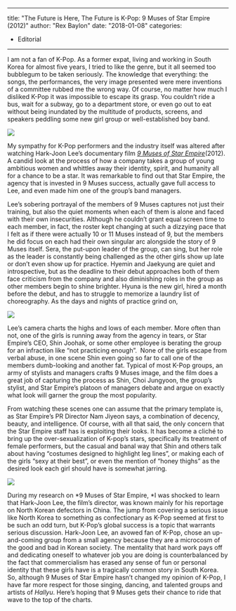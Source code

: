 
---
title: "The Future is Here, The Future is K-Pop: 9 Muses of Star Empire (2012)"
author: "Rex Baylon"
date: "2018-01-08"
categories:
- Editorial
---

I am not a fan of K-Pop. As a former expat, living and working in South Korea for almost five years, I tried to like the genre, but it all seemed too bubblegum to be taken seriously. The knowledge that everything: the songs, the performances, the very image presented were mere inventions of a committee rubbed me the wrong way. Of course, no matter how much I disliked K-Pop it was impossible to escape its grasp. You couldn’t ride a bus, wait for a subway, go to a department store, or even go out to eat without being inundated by the multitude of products, screens, and speakers peddling some new girl group or well-established boy band.

![](https://i0.wp.com/vrvblog.co/wp-content/uploads/2018/07/9-Muses-of-Star-Empire-2-1024x576.jpg?resize=500%2C281&#038;ssl=1)

My sympathy for K-Pop performers and the industry itself was altered after watching Hark-Joon Lee’s documentary film *[9 Muses of Star Empire](https://vrv.co/watch/G6DK092DR/9-Muses-of-Star-Empire)*(2012). A candid look at the process of how a company takes a group of young ambitious women and whittles away their identity, spirit, and humanity all for a chance to be a star. It was remarkable to find out that Star Empire, the agency that is invested in 9 Muses success, actually gave full access to Lee, and even made him one of the group’s band managers.

Lee’s sobering portrayal of the members of 9 Muses captures not just their training, but also the quiet moments when each of them is alone and faced with their own insecurities. Although he couldn’t grant equal screen time to each member, in fact, the roster kept changing at such a dizzying pace that I felt as if there were actually 10 or 11 Muses instead of 9, but the members he did focus on each had their own singular arc alongside the story of 9 Muses itself. Sera, the put-upon leader of the group, can sing, but her role as the leader is constantly being challenged as the other girls show up late or don’t even show up for practice. Hyemin and Jaekyung are quiet and introspective, but as the deadline to their debut approaches both of them face criticism from the company and also diminishing roles in the group as other members begin to shine brighter. Hyuna is the new girl, hired a month before the debut, and has to struggle to memorize a laundry list of choreography. As the days and nights of practice grind on,

![](https://i0.wp.com/vrvblog.co/wp-content/uploads/2018/07/9-Muses-of-Star-Empire-3.jpg?resize=500%2C333&#038;ssl=1)

Lee’s camera charts the highs and lows of each member. More often than not, one of the girls is running away from the agency in tears, or Star Empire’s CEO, Shin Joohak, or some other employee is berating the group for an infraction like “not practicing enough”.  None of the girls escape from verbal abuse, in one scene Shin even going so far to call one of the members dumb-looking and another fat. Typical of most K-Pop groups, an army of stylists and managers crafts 9 Muses image, and the film does a great job of capturing the process as Shin, Choi Jungyoon, the group’s stylist, and Star Empire’s platoon of managers debate and argue on exactly what look will garner the group the most popularity.

From watching these scenes one can assume that the primary template is, as Star Empire’s PR Director Nam Jiyeon says, a combination of decency, beauty, and intelligence. Of course, with all that said, the only concern that the Star Empire staff has is exploiting their looks. It has become a cliché to bring up the over-sexualization of K-pop’s stars, specifically its treatment of female performers, but the casual and banal way that Shin and others talk about having &#8220;costumes designed to highlight leg lines”, or making each of the girls “sexy at their best”, or even the mention of “honey thighs” as the desired look each girl should have is somewhat jarring.

![](https://i2.wp.com/vrvblog.co/wp-content/uploads/2018/07/9-Muses-of-Star-Empire-4.jpg?resize=502%2C334&#038;ssl=1)

During my research on *9 Muses of Star Empire, *I was shocked to learn that Hark-Joon Lee, the film’s director, was known mainly for his reportage on North Korean defectors in China. The jump from covering a serious issue like North Korea to something as confectionary as K-Pop seemed at first to be such an odd turn, but K-Pop’s global success is a topic that warrants serious discussion. Hark-Joon Lee, an avowed fan of K-Pop, chose an up-and-coming group from a small agency because they are a microcosm of the good and bad in Korean society. The mentality that hard work pays off and dedicating oneself to whatever job you are doing is counterbalanced by the fact that commercialism has erased any sense of fun or personal identity that these girls have is a tragically common story in South Korea. So, although 9 Muses of Star Empire hasn&#8217;t changed my opinion of K-Pop, I have far more respect for those singing, dancing, and talented groups and artists of *Hallyu*. Here’s hoping that 9 Muses gets their chance to ride that wave to the top of the charts.
